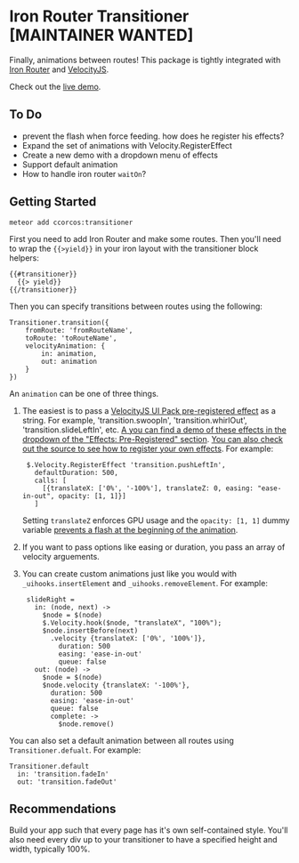 # Iron Router Transitioner [MAINTAINER WANTED]

Finally, animations between routes! This package is tightly integrated with [Iron Router](https://github.com/EventedMind/iron-router) and [VelocityJS](http://julian.com/research/velocity/).

Check out the [live demo](http://ccorcos-transitioner.meteor.com).

## To Do

- prevent the flash when force feeding. how does he register his effects?
- Expand the set of animations with Velocity.RegisterEffect
- Create a new demo with a dropdown menu of effects
- Support default animation
- How to handle iron router `waitOn`?

## Getting Started

    meteor add ccorcos:transitioner

First you need to add Iron Router and make some routes. Then you'll need to wrap the `{{>yield}}` in your iron layout with the transitioner block helpers:

    {{#transitioner}}
      {{> yield}}
    {{/transitioner}}

Then you can specify transitions between routes using the following:

    Transitioner.transition({
        fromRoute: 'fromRouteName',
        toRoute: 'toRouteName',
        velocityAnimation: {
            in: animation,
            out: animation
        }
    })

An `animation` can be one of three things.

1. The easiest is to pass a [VelocityJS UI Pack pre-registered effect](http://julian.com/research/velocity/#uiPack) as a string. For example, 'transition.swoopIn', 'transition.whirlOut', 'transition.slideLeftIn', etc. [A you can find a demo of these effects in the dropdown of the "Effects: Pre-Registered" section](http://julian.com/research/velocity/#uiPack). [You can also check out the source to see how to register your own effects](https://github.com/julianshapiro/velocity/blob/master/velocity.ui.js#L299). For example:

        $.Velocity.RegisterEffect 'transition.pushLeftIn',
          defaultDuration: 500,
          calls: [
            [{translateX: ['0%', '-100%'], translateZ: 0, easing: "ease-in-out", opacity: [1, 1]}]
          ]

    Setting `translateZ` enforces GPU usage and the `opacity: [1, 1]` dummy variable [prevents a flash at the beginning of the animation](https://github.com/julianshapiro/velocity/issues/422#issuecomment-74593585).

2. If you want to pass options like easing or duration, you pass an array of velocity arguements.

3. You can create custom animations just like you would with `_uihooks.insertElement` and `_uihooks.removeElement`. For example:

        slideRight =
          in: (node, next) ->
            $node = $(node)
            $.Velocity.hook($node, "translateX", "100%");
            $node.insertBefore(next)
              .velocity {translateX: ['0%', '100%']},
                duration: 500
                easing: 'ease-in-out'
                queue: false
          out: (node) ->
            $node = $(node)
            $node.velocity {translateX: '-100%'},
              duration: 500
              easing: 'ease-in-out'
              queue: false
              complete: ->
                $node.remove()

You can also set a default animation between all routes using `Transitioner.defualt`. For example:

    Transitioner.default
      in: 'transition.fadeIn'
      out: 'transition.fadeOut'

## Recommendations

Build your app such that every page has it's own self-contained style. You'll also need every div up to your transitioner to have a specified height and width, typically 100%.